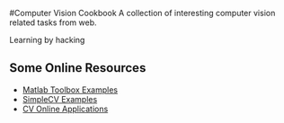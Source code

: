 #Computer Vision Cookbook
A collection of interesting computer vision related tasks from web.

Learning by hacking

## Some Online Resources
- [Matlab Toolbox Examples](http://www.mathworks.com/help/images/examples.html)
- [SimpleCV Examples](http://tutorial.simplecv.org/en/latest/)
- [CV Online Applications](http://homepages.inf.ed.ac.uk/rbf/CVonline/applic.htm)
